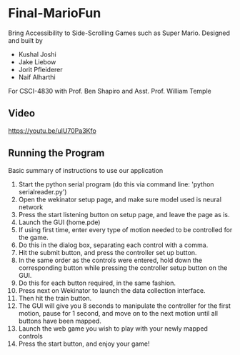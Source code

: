 # Final-MarioFun
Bring Accessibility to Side-Scrolling Games such as Super Mario.
Designed and built by  
* Kushal Joshi
* Jake Liebow
* Jorit Pfleiderer
* Naif Alharthi

For CSCI-4830 with Prof. Ben Shapiro and Asst. Prof. William Temple  

## Video
https://youtu.be/ulU70Pa3Kfo



## Running the Program
Basic summary of instructions to use our application
1. Start the python serial program (do this via command line: 'python serialreader.py')
2. Open the wekinator setup page, and make sure model used is neural network
3. Press the start listening button on setup page, and leave the page as is.
4. Launch the GUI (home.pde)
5. If using first time, enter every type of motion needed to be controlled for the game.
6. Do this in the dialog box, separating each control with a comma.
7. Hit the submit button, and press the controller set up button.
8. In the same order as the controls were entered, hold down the corresponding button while pressing the controller setup button on the GUI.
9. Do this for each button required, in the same fashion.
10. Press next on Wekinator to launch the data collection interface.
11. Then hit the train button.
12. The GUI will give you 8 seconds to manipulate the controller for the first motion, pause for 1 second, and move on to the next motion until all buttons have been mapped.
13. Launch the web game you wish to play with your newly mapped controls
14. Press the start button, and enjoy your game!
